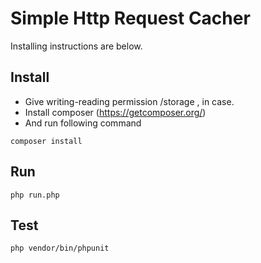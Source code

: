 
# Simple Http Request Cacher

Installing instructions are below.

## Install
- Give writing-reading permission /storage , in case.
- Install composer (https://getcomposer.org/)
- And run following command
```
composer install
```
## Run
```
php run.php
```

## Test

```
php vendor/bin/phpunit
```